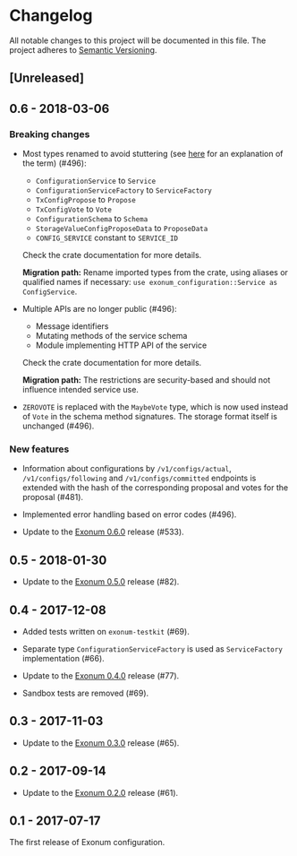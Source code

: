 # Changelog

All notable changes to this project will be documented in this file.
The project adheres to [Semantic Versioning](http://semver.org/spec/v2.0.0.html).

## [Unreleased]

## 0.6 - 2018-03-06

### Breaking changes

- Most types renamed to avoid stuttering (see [here][stuttering] for
  an explanation of the term) (#496):

  - `ConfigurationService` to `Service`
  - `ConfigurationServiceFactory` to `ServiceFactory`
  - `TxConfigPropose` to `Propose`
  - `TxConfigVote` to `Vote`
  - `ConfigurationSchema` to `Schema`
  - `StorageValueConfigProposeData` to `ProposeData`
  - `CONFIG_SERVICE` constant to `SERVICE_ID`

  Check the crate documentation for more details.

  **Migration path:** Rename imported types from the crate, using aliases
  or qualified names if necessary: `use exonum_configuration::Service as ConfigService`.

[stuttering]: https://doc.rust-lang.org/1.0.0/style/style/naming/README.html#avoid-redundant-prefixes-[rfc-356]

- Multiple APIs are no longer public (#496):

  - Message identifiers
  - Mutating methods of the service schema
  - Module implementing HTTP API of the service

  Check the crate documentation for more details.

  **Migration path:** The restrictions are security-based and should not
  influence intended service use.

<!-- cspell:disable -->

- `ZEROVOTE` is replaced with the `MaybeVote` type, which is now used
  instead of `Vote` in the schema method signatures. The storage format itself
  is unchanged (#496).

<!-- cspell:enable -->

### New features

- Information about configurations by `/v1/configs/actual`, `/v1/configs/following`
  and `/v1/configs/committed` endpoints is extended with the hash of the corresponding
  proposal and votes for the proposal (#481).

- Implemented error handling based on error codes (#496).

- Update to the [Exonum 0.6.0] release (#533).

## 0.5 - 2018-01-30

- Update to the [Exonum 0.5.0] release (#82).

## 0.4 - 2017-12-08

- Added tests written on `exonum-testkit` (#69).

- Separate type `ConfigurationServiceFactory` is used as `ServiceFactory`
  implementation (#66).

- Update to the [Exonum 0.4.0] release (#77).

- Sandbox tests are removed (#69).

## 0.3 - 2017-11-03

- Update to the [Exonum 0.3.0] release (#65).

## 0.2 - 2017-09-14

- Update to the [Exonum 0.2.0] release (#61).

## 0.1 - 2017-07-17

The first release of Exonum configuration.

[Exonum 0.2.0]: https://github.com/exonum/exonum/releases/tag/v0.2
[Exonum 0.3.0]: https://github.com/exonum/exonum/releases/tag/v0.3
[Exonum 0.4.0]: https://github.com/exonum/exonum/releases/tag/v0.4
[Exonum 0.5.0]: https://github.com/exonum/exonum/releases/tag/v0.5
[Exonum 0.6.0]: https://github.com/exonum/exonum/releases/tag/v0.6
